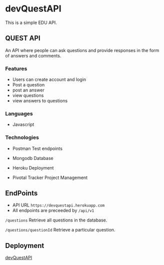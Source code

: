 # devQuestAPI

This is a simple EDU API.

## QUEST API

An API where people can ask questions and provide responses
in the form of answers and comments.

### Features

- Users can create account and login
- Post a question
- post an answer
- view questions
- view answers to questions

### Languages

- Javascript

### Technologies

- Postman 
Test endpoints

- Mongodb
Database

- Heroku
Deployment

- Pivotal Tracker
Project Management

## EndPoints

* API URL `https://devquestapi.herokuapp.com`
* All endpoints are preceeded by `/api/v1`

`/questions` Retrieve all questions in the database.

`/questions/questionId` Retrieve a particular question.


## Deployment
[devQuestAPI](https://devquestapi.herokuapp.com/)
